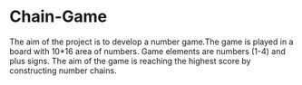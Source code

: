 # Chain-Game
The aim of the project is to develop a number game.The game is played in a board with 10*16 area of numbers. Game elements are numbers (1-4) and plus signs. The aim of the game is reaching the highest score by constructing number chains.

